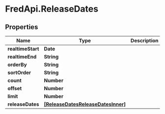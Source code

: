 # FredApi.ReleaseDates

## Properties

Name | Type | Description | Notes
------------ | ------------- | ------------- | -------------
**realtimeStart** | **Date** |  | [optional] 
**realtimeEnd** | **String** |  | [optional] 
**orderBy** | **String** |  | [optional] 
**sortOrder** | **String** |  | [optional] 
**count** | **Number** |  | [optional] 
**offset** | **Number** |  | [optional] 
**limit** | **Number** |  | [optional] 
**releaseDates** | [**[ReleaseDatesReleaseDatesInner]**](ReleaseDatesReleaseDatesInner.md) |  | [optional] 


